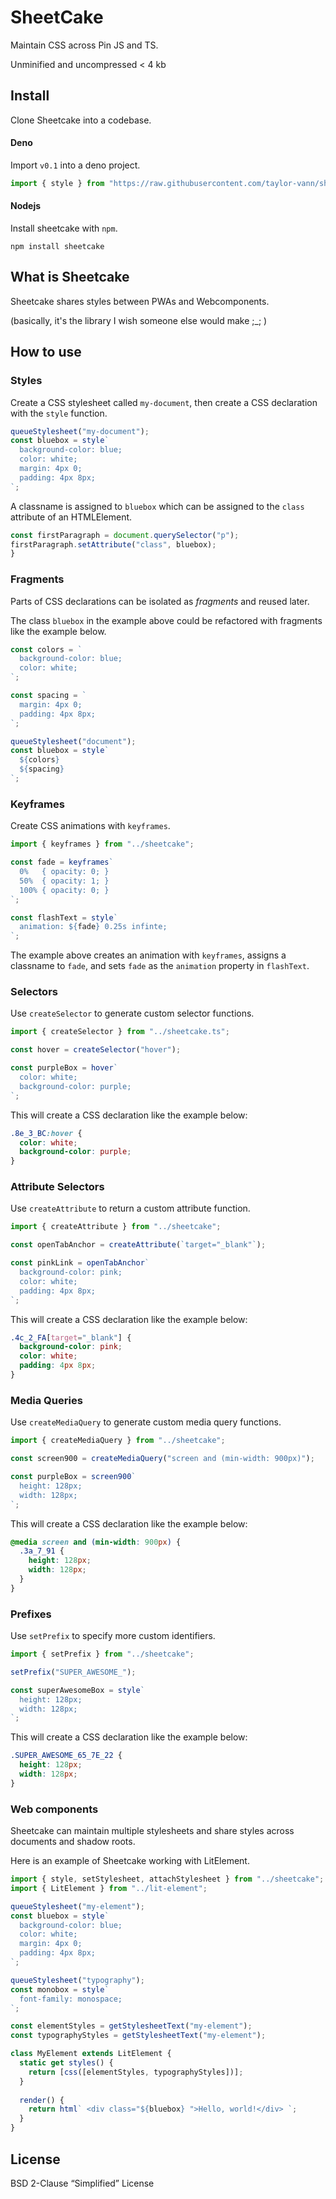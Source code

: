 # SheetCake

Maintain CSS across Pin JS and TS.

Unminified and uncompressed < 4 kb

## Install

Clone Sheetcake into a codebase.

#### Deno

Import `v0.1` into a deno project.

```ts
import { style } from "https://raw.githubusercontent.com/taylor-vann/sheetcake/main/v0.1/src/sheetcake.ts";
```

#### Nodejs

Install sheetcake with `npm`.

```
npm install sheetcake
```

## What is Sheetcake

Sheetcake shares styles between PWAs and Webcomponents.

(basically, it's the library I wish someone else would make ;_; )

## How to use

### Styles

Create a CSS stylesheet called `my-document`, then create a CSS declaration with the `style` function.

```ts
queueStylesheet("my-document");
const bluebox = style`
  background-color: blue;
  color: white;
  margin: 4px 0;
  padding: 4px 8px;
`;
```

A classname is assigned to `bluebox` which can be assigned to the `class`
attribute of an HTMLElement.

```ts
const firstParagraph = document.querySelector("p");
firstParagraph.setAttribute("class", bluebox);
}
```

### Fragments

Parts of CSS declarations can be isolated as _fragments_ and reused later.

The class `bluebox` in the example above could be refactored with fragments like
the example below.

```ts
const colors = `
  background-color: blue;
  color: white;
`;

const spacing = `
  margin: 4px 0;
  padding: 4px 8px;
`;

queueStylesheet("document");
const bluebox = style`
  ${colors}
  ${spacing}
`;
```

### Keyframes

Create CSS animations with `keyframes`.

```ts
import { keyframes } from "../sheetcake";

const fade = keyframes`
  0%   { opacity: 0; }
  50%  { opacity: 1; }
  100% { opacity: 0; }
`;

const flashText = style`
  animation: ${fade} 0.25s infinte;
`;
```

The example above creates an animation with `keyframes`, assigns a classname to
`fade`, and sets `fade` as the `animation` property in `flashText`.

### Selectors

Use `createSelector` to generate custom selector functions.

```ts
import { createSelector } from "../sheetcake.ts";

const hover = createSelector("hover");

const purpleBox = hover`
  color: white;
  background-color: purple;
`;
```

This will create a CSS declaration like the example below:

```css
.8e_3_BC:hover {
  color: white;
  background-color: purple;
}
```

### Attribute Selectors

Use `createAttribute` to return a custom attribute function.

```ts
import { createAttribute } from "../sheetcake";

const openTabAnchor = createAttribute(`target="_blank"`);

const pinkLink = openTabAnchor`
  background-color: pink;
  color: white;
  padding: 4px 8px;
`;
```

This will create a CSS declaration like the example below:

```css
.4c_2_FA[target="_blank"] {
  background-color: pink;
  color: white;
  padding: 4px 8px;
}
```

### Media Queries

Use `createMediaQuery` to generate custom media query functions.

```ts
import { createMediaQuery } from "../sheetcake";

const screen900 = createMediaQuery("screen and (min-width: 900px)");

const purpleBox = screen900`
  height: 128px;
  width: 128px;
`;
```

This will create a CSS declaration like the example below:

```css
@media screen and (min-width: 900px) {
  .3a_7_91 {
    height: 128px;
    width: 128px;
  }
}
```

### Prefixes

Use `setPrefix` to specify more custom identifiers.

```ts
import { setPrefix } from "../sheetcake";

setPrefix("SUPER_AWESOME_");

const superAwesomeBox = style`
  height: 128px;
  width: 128px;
`;
```

This will create a CSS declaration like the example below:

```css
.SUPER_AWESOME_65_7E_22 {
  height: 128px;
  width: 128px;
}
```

### Web components

Sheetcake can maintain multiple stylesheets and share styles across documents and shadow roots.

Here is an example of Sheetcake working with LitElement. 

```ts
import { style, setStylesheet, attachStylesheet } from "../sheetcake";
import { LitElement } from "../lit-element";

queueStylesheet("my-element");
const bluebox = style`
  background-color: blue;
  color: white;
  margin: 4px 0;
  padding: 4px 8px;
`;

queueStylesheet("typography");
const monobox = style`
  font-family: monospace;
`;

const elementStyles = getStylesheetText("my-element");
const typographyStyles = getStylesheetText("my-element");

class MyElement extends LitElement {
  static get styles() {
    return [css([elementStyles, typographyStyles])];
  }
  
  render() {
    return html` <div class="${bluebox} ">Hello, world!</div> `;
  }
}
```

## License

BSD 2-Clause “Simplified” License
